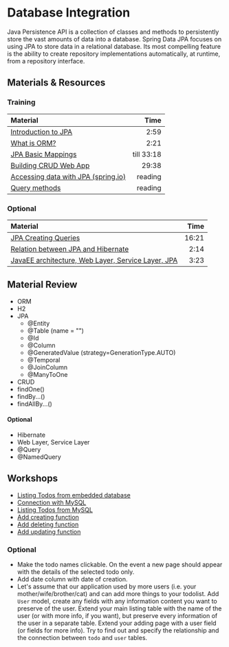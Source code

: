 # Database Integration
Java Persistence API is a collection of classes and methods to persistently store the vast amounts of data into a database. Spring Data JPA focuses on using JPA to store data in a relational database. Its most compelling feature is the ability to create repository implementations automatically, at runtime, from a repository interface.

## Materials & Resources

### Training
| Material | Time |
|:---------|-----:|
|[Introduction to JPA](https://www.youtube.com/watch?v=WZLTwbeENGs)|2:59|
|[What is ORM?](https://www.youtube.com/watch?v=LooPUh5_QKI)|2:21|
|[JPA Basic Mappings](https://www.youtube.com/watch?v=8FC_h1xuh-s&t=1)|till 33:18|
|[Building CRUD Web App](https://www.youtube.com/watch?v=TcP5kFPq354&t=1)|29:38|
|[Accessing data with JPA (spring.io)](https://spring.io/guides/gs/accessing-data-jpa/)|reading|
|[Query methods](https://docs.spring.io/spring-data/jpa/docs/current/reference/html/#jpa.query-methods)|reading|

### Optional
| Material | Time |
|:---------|-----:|
|[JPA Creating Queries](https://www.youtube.com/watch?v=tU-sVLtHK7M)|16:21|
|[Relation between JPA and Hibernate](https://www.youtube.com/watch?v=L8JZi_rWBYM)|2:14|
|[JavaEE architecture, Web Layer, Service Layer, JPA](https://www.youtube.com/watch?v=wgklrYfaldk)|3:23|

## Material Review
- ORM
- H2
- JPA
  - @Entity
  - @Table (name = "<name to use>")
  - @Id
  - @Column
  - @GeneratedValue
    (strategy=GenerationType.AUTO)
  - @Temporal
  - @JoinColumn
  - @ManyToOne
- CRUD
- findOne()
- findBy...()
- findAllBy...()


#### Optional
- Hibernate
- Web Layer, Service Layer
- @Query
- @NamedQuery

## Workshops
- [Listing Todos from embedded database](./workshops/ListingTodosWithH2.md)
- [Connection with MySQL](./workshops/ConnectionWithMySQL.md)
- [Listing Todos from MySQL](./workshops/ListingTodosfromMySQL.md)
- [Add creating function](./workshops/CreatingFunction.md)
- [Add deleting function](./workshops/DeletingFunction.md)
- [Add updating function](./workshops/UpdatingFunction.md)

### Optional
- Make the todo names clickable. On the event a new page should appear with the details of the selected todo only.
- Add date column with date of creation.
- Let's assume that our application used by more users (i.e. your mother/wife/brother/cat) and can add more things to your todolist. Add `User` model, create any fields with any information content you want to preserve of the user. Extend your main listing table with the name of the user (or with more info, if you want), but preserve every information of the user in a separate table. Extend your adding page with a user field (or fields for more info).
Try to find out and specify the relationship and the connection between `todo` and `user` tables.
